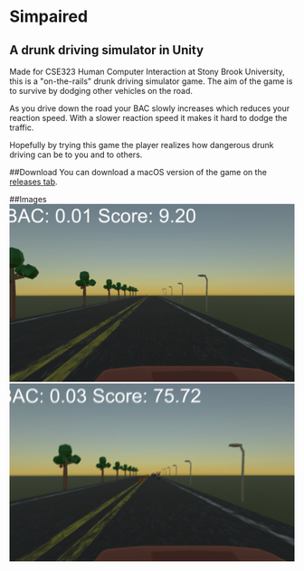 # Simpaired
## A drunk driving simulator in Unity

Made for CSE323 Human Computer Interaction at Stony Brook University, this is a "on-the-rails" drunk driving simulator game.
The aim of the game is to survive by dodging other vehicles on the road.

As you drive down the road your BAC slowly increases which reduces your reaction speed. With a slower reaction speed it makes it hard to dodge the traffic.

Hopefully by trying this game the player realizes how dangerous drunk driving can be to you and to others.

##Download
You can download a macOS version of the game on the [releases tab](https://github.com/LinkCable/simpaired_unity/releases).

##Images
![BAC .1](/images/screen1.png "Low Blood Alcohol Content")
![BAC .3](/images/screen2.png "Medium Blood Alcohol Content")
